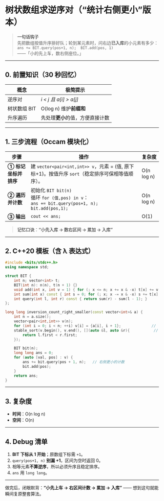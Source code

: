 # 树状数组求逆序对（“统计右侧更小”版本）

> **一句话钩子**  
> 先把数组按值升序排好队；轮到某元素时，问右边**已入库**的小元素有多少：  
> `ans += BIT.query(pos+1, n);  BIT.add(pos, 1)`  
> ——「小的先上车，数右侧座位。」

---

## 0. 前置知识（30 秒回忆）

| 概念 | 极简提示 |
| --- | --- |
| 逆序对 | *i < j 且 a[i] > a[j]* |
| 树状数组 BIT | O(log n) 维护**前缀和** |
| 升序遍历 | 先处理**更小**的值，方便直接计数 |

---

## 1. 三步流程（Occam 模块化）

| 步骤 | 操作 | 复杂度 |
| --- | --- | --- |
| **① 标记坐标并排序** | 建 `vector<pair<int,int>> v`，元素 = (值, 原下标+1)。按值升序 `sort`（稳定排序可保相等值顺序）。 | O(n log n) |
| **② 遍历并计数** | 初始化 `BIT bit(n)`<br>循环 `for (值,pos) in v`：<br>`ans += bit.query(pos+1, n);`<br>`bit.add(pos,1);` | O(n log n) |
| **③ 输出** | `cout << ans;` | O(1) |

> **记忆口诀**：**“小先入库 → 数右区间 → 累加 → 入库”**

---

## 2. C++20 模板（含 λ 表达式）

```cpp
#include <bits/stdc++.h>
using namespace std;

struct BIT {
    int n; vector<int> t;
    BIT(int n): n(n), t(n + 1) {}
    void add(int x, int v = 1) { for (; x <= n; x += x & -x) t[x] += v; }
    int sum(int x) const { int s = 0; for (; x; x -= x & -x) s += t[x]; return s; }
    int query(int l, int r) const { return sum(r) - sum(l - 1); }
};

long long inversion_count_right_smaller(const vector<int>& a) {
    int n = a.size();
    vector<pair<int,int>> v(n);
    for (int i = 0; i < n; ++i) v[i] = {a[i], i + 1};              // 下标改成 1-based
    stable_sort(v.begin(), v.end(), [](auto &l, auto &r){           // 升序排值
        return l.first < r.first;
    });

    BIT bit(n);
    long long ans = 0;
    for (auto [val, pos] : v) {
        ans += bit.query(pos + 1, n);   // 右侧更小的计数
        bit.add(pos);
    }
    return ans;
}
```

---

## 3. 复杂度

- **时间**：O(n log n)  
- **空间**：O(n)

---

## 4. Debug 清单

1. **BIT 下标从 1 开始**；原数组下标需 `+1`。  
2. `query(pos+1, n)` **别漏 +1**，区间为空时返回 0。  
3. 相等元素**不算逆序**，所以必须升序且稳定排序。  
4. `ans` 用 `long long`。

---

做完后，闭眼默背：**“小先上车 → 右区间计数 → 累加 → 入库”** —— 想到这句就能瞬间复原整套算法。
